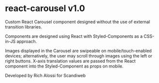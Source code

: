 # react-carousel v1.0

Custom React Carousel component designed without the use of external transition libraries. 

Components are designed using React with Styled-Components as a CSS-in-JS approach. 

Images displayed in the Carousel are swipeable on mobile/touch-enabled devices; 
alternatively, the user may scroll through images using the left or right buttons.
X-axis translation values are passed from the React component into the Styled-Component as props on mobile.

Developed by Rich Alossi for Scandiweb
